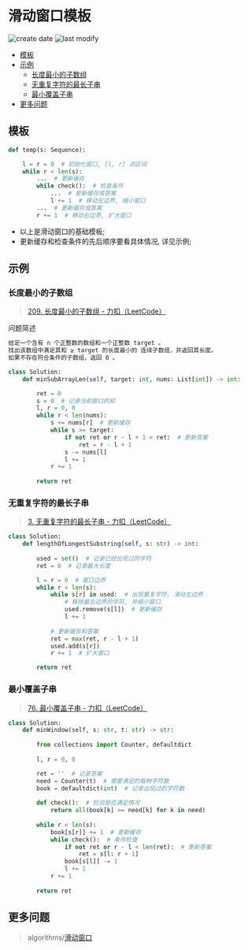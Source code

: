 滑动窗口模板
===
<!--START_SECTION:badge-->

![create date](https://img.shields.io/static/v1?label=create%20date&message=2022-10-xx&label_color=gray&color=lightsteelblue&style=flat-square)
![last modify](https://img.shields.io/static/v1?label=last%20modify&message=2025-08-03%2022%3A42%3A16&label_color=gray&color=thistle&style=flat-square)

<!--END_SECTION:badge-->
<!--info
top: false
draft: false
hidden: false
tag: [algo_temp]
-->

<!-- TOC -->
- [模板](#模板)
- [示例](#示例)
    - [长度最小的子数组](#长度最小的子数组)
    - [无重复字符的最长子串](#无重复字符的最长子串)
    - [最小覆盖子串](#最小覆盖子串)
- [更多问题](#更多问题)
<!-- TOC -->

<!-- 相对链接路径
> algorithms/[xxx](../../../../algorithms/README.md#xxx)
-->

## 模板

```Python
def temp(s: Sequence):

    l = r = 0  # 初始化窗口, [l, r] 闭区间
    while r < len(s):
        ...  # 更新缓存
        while check():  # 检查条件
            ...  # 更新缓存或答案
            l += 1  # 移动左边界, 缩小窗口
        ...  # 更新缓存或答案
        r += 1  # 移动右边界, 扩大窗口
```
- 以上是滑动窗口的基础模板;
- 更新缓存和检查条件的先后顺序要看具体情况, 详见示例;

## 示例

### 长度最小的子数组
> [209. 长度最小的子数组 - 力扣（LeetCode）](https://leetcode.cn/problems/minimum-size-subarray-sum/)

问题简述
```txt
给定一个含有 n 个正整数的数组和一个正整数 target 。
找出该数组中满足其和 ≥ target 的长度最小的 连续子数组，并返回其长度。
如果不存在符合条件的子数组，返回 0 。
```

```Python
class Solution:
    def minSubArrayLen(self, target: int, nums: List[int]) -> int:

        ret = 0
        s = 0  # 记录当前窗口的和
        l, r = 0, 0
        while r < len(nums):
            s += nums[r]  # 更新缓存
            while s >= target:
                if not ret or r - l + 1 < ret:  # 更新答案
                    ret = r - l + 1
                s -= nums[l]
                l += 1
            r += 1
        
        return ret
```

### 无重复字符的最长子串
> [3. 无重复字符的最长子串 - 力扣（LeetCode）](https://leetcode-cn.com/problems/longest-substring-without-repeating-characters/)

```python
class Solution:
    def lengthOfLongestSubstring(self, s: str) -> int:
        
        used = set()  # 记录已经出现过的字符
        ret = 0  # 记录最大长度

        l = r = 0  # 窗口边界
        while r < len(s):
            while s[r] in used:  # 出现重复字符, 滑动左边界
                # 移除最左边界的字符, 并缩小窗口
                used.remove(s[l])  # 更新缓存
                l += 1
            
            # 更新缓存和答案
            ret = max(ret, r - l + 1)
            used.add(s[r])
            r += 1  # 扩大窗口

        return ret
```


### 最小覆盖子串
> [76. 最小覆盖子串 - 力扣（LeetCode）](https://leetcode.cn/problems/minimum-window-substring/)

```Python
class Solution:
    def minWindow(self, s: str, t: str) -> str:
        
        from collections import Counter, defaultdict
        
        l, r = 0, 0

        ret = ''  # 记录答案
        need = Counter(t)  # 需要满足的每种字符数
        book = defaultdict(int)  # 记录出现过的字符数
        
        def check():  # 检验是否满足情况
            return all(book[k] >= need[k] for k in need)
        
        while r < len(s):
            book[s[r]] += 1  # 更新缓存
            while check():  # 条件检查
                if not ret or r - l < len(ret):  # 更新答案
                    ret = s[l: r + 1]
                book[s[l]] -= 1
                l += 1
            r += 1
        
        return ret
```


## 更多问题
> algorithms/[滑动窗口](../../../../algorithms/README.md#滑动窗口)

